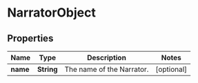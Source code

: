 

# NarratorObject

## Properties

Name | Type | Description | Notes
------------ | ------------- | ------------- | -------------
**name** | **String** | The name of the Narrator.  |  [optional]




